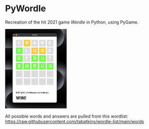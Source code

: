 # PyWordle
Recreation of the hit 2021 game *Wordle* in Python, using PyGame.

<img src="https://raw.githubusercontent.com/marotta-j/PyWordle/main/pywordle.png" alt="PyWordle Demo" width="200"/>

All possible words and answers are pulled from this wordlist:
https://raw.githubusercontent.com/tabatkins/wordle-list/main/words
